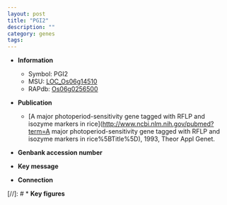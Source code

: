 ```yaml
---
layout: post
title: "PGI2"
description: ""
category: genes
tags: 
---
```


* **Information**  
    + Symbol: PGI2  
    + MSU: [LOC_Os06g14510](http://rice.uga.edu/cgi-bin/ORF_infopage.cgi?orf=LOC_Os06g14510)  
    + RAPdb: [Os06g0256500](http://rapdb.dna.affrc.go.jp/viewer/gbrowse_details/irgsp1?name=Os06g0256500)  

* **Publication**  
    + [A major photoperiod-sensitivity gene tagged with RFLP and isozyme markers in rice](http://www.ncbi.nlm.nih.gov/pubmed?term=A major photoperiod-sensitivity gene tagged with RFLP and isozyme markers in rice%5BTitle%5D), 1993, Theor Appl Genet.

* **Genbank accession number**  

* **Key message**  

* **Connection**  

[//]: # * **Key figures**  



